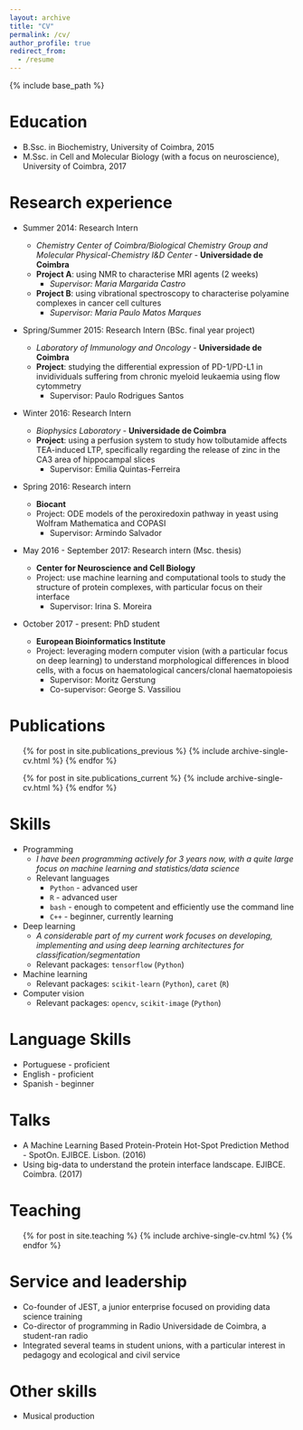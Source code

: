 ```yaml
---
layout: archive
title: "CV"
permalink: /cv/
author_profile: true
redirect_from:
  - /resume
---
```


{% include base_path %}

Education
======
* B.Ssc. in Biochemistry, University of Coimbra, 2015
* M.Ssc. in Cell and Molecular Biology (with a focus on neuroscience), University of Coimbra, 2017

Research experience
======
* Summer 2014: Research Intern 
  * *Chemistry Center of Coimbra/Biological Chemistry Group and Molecular Physical-Chemistry I&D Center* - **Universidade de Coimbra**
  * **Project A**: using NMR to characterise MRI agents (2 weeks)
    * *Supervisor: Maria Margarida Castro*
  * **Project B**: using vibrational spectroscopy to characterise polyamine complexes in cancer cell cultures
    * *Supervisor: Maria Paulo Matos Marques*

* Spring/Summer 2015: Research Intern (BSc. final year project)
  * *Laboratory of Immunology and Oncology* - **Universidade de Coimbra**
  * **Project**: studying the differential expression of PD-1/PD-L1 in invidividuals suffering from chronic myeloid leukaemia using flow cytommetry
    * Supervisor: Paulo Rodrigues Santos

* Winter 2016: Research Intern
  * *Biophysics Laboratory* - **Universidade de Coimbra**
  * **Project**: using a perfusion system to study how tolbutamide affects TEA-induced LTP, specifically regarding the release of zinc in the CA3 area of hippocampal slices
    * Supervisor: Emilia Quintas-Ferreira

* Spring 2016: Research intern
  * **Biocant**
  * Project: ODE models of the peroxiredoxin pathway in yeast using Wolfram Mathematica and COPASI
    * Supervisor: Armindo Salvador

* May 2016 - September 2017: Research intern (Msc. thesis)
  * **Center for Neuroscience and Cell Biology**
  * Project: use machine learning and computational tools to study the structure of protein complexes, with particular focus on their interface
    * Supervisor: Irina S. Moreira

* October 2017 - present: PhD student
  * **European Bioinformatics Institute**
  * Project: leveraging modern computer vision (with a particular focus on deep learning) to understand morphological differences in blood cells, with a focus on haematological cancers/clonal haematopoiesis
    * Supervisor: Moritz Gerstung
    * Co-supervisor: George S. Vassiliou

Publications
======
  <ul>{% for post in site.publications_previous %}
    {% include archive-single-cv.html %}
  {% endfor %}</ul>
  <ul>{% for post in site.publications_current %}
    {% include archive-single-cv.html %}
  {% endfor %}</ul>

Skills
======
* Programming 
  * *I have been programming actively for 3 years now, with a quite large focus on machine learning and statistics/data science*
  * Relevant languages
    * `Python` - advanced user
    * `R` - advanced user
    * `bash` - enough to competent and efficiently use the command line
    * `C++` - beginner, currently learning
* Deep learning
  * *A considerable part of my current work focuses on developing, implementing and using deep learning architectures for classification/segmentation*
  * Relevant packages: `tensorflow` (`Python`)
* Machine learning
  * Relevant packages: `scikit-learn` (`Python`), `caret` (`R`) 
* Computer vision
  * Relevant packages: `opencv`, `scikit-image` (`Python`)

Language Skills
=====
  * Portuguese - proficient 
  * English - proficient
  * Spanish - beginner

Talks
======
  * A Machine Learning Based Protein-Protein Hot-Spot Prediction Method - SpotOn. EJIBCE. Lisbon. (2016)
  * Using big-data to understand the protein interface landscape. EJIBCE. Coimbra. (2017)
  
Teaching
======
  <ul>{% for post in site.teaching %}
    {% include archive-single-cv.html %}
  {% endfor %}</ul>
  
Service and leadership
======
* Co-founder of JEST, a junior enterprise focused on providing data science training
* Co-director of programming in Radio Universidade de Coimbra, a student-ran radio
* Integrated several teams in student unions, with a particular interest in pedagogy and ecological and civil service

Other skills
=====
* Musical production
